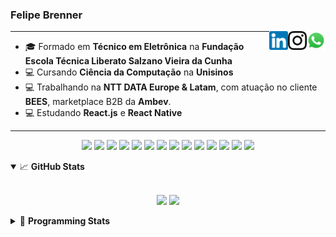 <h3>Felipe Brenner</h3>

<a href="https://api.whatsapp.com/send?phone=5551995585968" target="_blank" rel="nofollow"><img align="right" width="30rem" src="./assets/whatsapp.png" alt="Whatsapp: +55 51995585968"/></a>
<a href="https://www.instagram.com/felipeobrenner/" target="_blank" rel="nofollow"><img align="right" width="30rem" src="./assets/instagram.png" alt="Instagram: @felipeobrenner"/></a>
<a href="https://www.linkedin.com/in/felipe-de-oliveira-brenner/" target="_blank" rel="nofollow"><img align="right" width="30rem" src="./assets/linkedin.png" alt="LinkedIn: @felipe-de-oliveira-brenner"/></a>

---

- 🎓 Formado em **Técnico em Eletrônica** na **Fundação Escola Técnica Liberato Salzano Vieira da Cunha**
- 💻 Cursando **Ciência da Computação** na **Unisinos**
- 💻 Trabalhando na **NTT DATA Europe & Latam**, com atuação no cliente **BEES**, marketplace B2B da **Ambev**.
- 💻 Estudando **React.js** e **React Native**

---

<p align='center'>
  <img width="35rem" src="https://cdn.jsdelivr.net/gh/devicons/devicon/icons/react/react-original.svg" />
  <img width="35rem" src="https://cdn.jsdelivr.net/gh/devicons/devicon/icons/javascript/javascript-plain.svg" />
  <img width="35rem" src="https://cdn.jsdelivr.net/gh/devicons/devicon/icons/typescript/typescript-plain.svg" />
  <img width="35rem" src="https://cdn.jsdelivr.net/gh/devicons/devicon/icons/materialui/materialui-plain.svg" />
  <img width="35rem" src="https://cdn.jsdelivr.net/gh/devicons/devicon/icons/redux/redux-original.svg" />
  <img width="35rem" src="https://cdn.jsdelivr.net/gh/devicons/devicon/icons/css3/css3-plain.svg" />
  <img width="35rem" src="https://cdn.jsdelivr.net/gh/devicons/devicon/icons/html5/html5-plain.svg" />
  <img width="35rem" src="https://cdn.jsdelivr.net/gh/devicons/devicon/icons/vscode/vscode-original.svg" />
  <img width="35rem" src="https://cdn.jsdelivr.net/gh/devicons/devicon/icons/git/git-original.svg" />
  <img width="35rem" src="https://cdn.jsdelivr.net/gh/devicons/devicon/icons/yarn/yarn-original.svg" />
  <img width="35rem" src="https://cdn.jsdelivr.net/gh/devicons/devicon/icons/npm/npm-original-wordmark.svg" />
  <img width="35rem" src="https://cdn.jsdelivr.net/gh/devicons/devicon/icons/microsoftsqlserver/microsoftsqlserver-plain.svg" />
  <img width="35rem" src="https://cdn.jsdelivr.net/gh/devicons/devicon/icons/oracle/oracle-original.svg" />
  <img width="35rem" src="https://cdn.jsdelivr.net/gh/devicons/devicon/icons/ubuntu/ubuntu-plain.svg" />
</p>

<details open>
  <summary>📈 <b>GitHub Stats</b></summary>
  <br>
  <p align="center">
  <img src="https://github-readme-stats.vercel.app/api?username=felipebrenner&show_icons=true&theme=dark"/>
  <img src="https://github-readme-stats.vercel.app/api/top-langs/?username=felipebrenner&layout=compact&theme=dark">
  </p>

</details>

<details>
  <summary>🤖 <b>Programming Stats</b></summary>
  <br/>

  <!--START_SECTION:waka-->
![Code Time](http://img.shields.io/badge/Code%20Time-0%20secs-blue)

**🐱 My GitHub Data** 

> 🏆 201 Contributions in the Year 2022
 > 
> 📦 254.5 kB Used in GitHub's Storage 
 > 
> 🚫 Not Opted to Hire
 > 
> 📜 22 Public Repositories 
 > 
> 🔑 4 Private Repositories  
 > 
**I'm a Night 🦉** 

```text
🌞 Morning    65 commits     ███░░░░░░░░░░░░░░░░░░░░░░   14.81% 
🌆 Daytime    140 commits    ████████░░░░░░░░░░░░░░░░░   31.89% 
🌃 Evening    228 commits    █████████████░░░░░░░░░░░░   51.94% 
🌙 Night      6 commits      ░░░░░░░░░░░░░░░░░░░░░░░░░   1.37%

```
📅 **I'm Most Productive on Tuesday** 

```text
Monday       72 commits     ████░░░░░░░░░░░░░░░░░░░░░   16.4% 
Tuesday      83 commits     ████░░░░░░░░░░░░░░░░░░░░░   18.91% 
Wednesday    76 commits     ████░░░░░░░░░░░░░░░░░░░░░   17.31% 
Thursday     60 commits     ███░░░░░░░░░░░░░░░░░░░░░░   13.67% 
Friday       47 commits     ██░░░░░░░░░░░░░░░░░░░░░░░   10.71% 
Saturday     20 commits     █░░░░░░░░░░░░░░░░░░░░░░░░   4.56% 
Sunday       81 commits     ████░░░░░░░░░░░░░░░░░░░░░   18.45%

```


📊 **This Week I Spent My Time On** 

```text
💬 Programming Languages: 
TypeScript               5 hrs 4 mins        ██████████░░░░░░░░░░░░░░░   43.38% 
Python                   2 hrs 43 mins       █████░░░░░░░░░░░░░░░░░░░░   23.31% 
Swift                    2 hrs 14 mins       ████░░░░░░░░░░░░░░░░░░░░░   19.19% 
JavaScript               38 mins             █░░░░░░░░░░░░░░░░░░░░░░░░   5.52% 
CSS                      28 mins             █░░░░░░░░░░░░░░░░░░░░░░░░   4.06%

🔥 Editors: 
VS Code                  11 hrs 42 mins      █████████████████████████   100.0%

🐱‍💻 Projects: 
www_CGFrontEnd           5 hrs 41 mins       ████████████░░░░░░░░░░░░░   48.68% 
2022-1-Processamento-Graf2 hrs 44 mins       ██████░░░░░░░░░░░░░░░░░░░   23.5% 
crafting-interpreters-swi2 hrs 12 mins       ████░░░░░░░░░░░░░░░░░░░░░   18.85% 
ignite-reactjs-2022      50 mins             █░░░░░░░░░░░░░░░░░░░░░░░░   7.21% 
exercicios-swift         10 mins             ░░░░░░░░░░░░░░░░░░░░░░░░░   1.43%

💻 Operating System: 
Linux                    11 hrs 42 mins      █████████████████████████   100.0%

```

**I Mostly Code in TypeScript** 

```text
TypeScript               9 repos             ████████░░░░░░░░░░░░░░░░░   33.33% 
JavaScript               4 repos             ███░░░░░░░░░░░░░░░░░░░░░░   14.81% 
Java                     3 repos             ██░░░░░░░░░░░░░░░░░░░░░░░   11.11% 
CSS                      3 repos             ██░░░░░░░░░░░░░░░░░░░░░░░   11.11% 
Assembly                 1 repo              █░░░░░░░░░░░░░░░░░░░░░░░░   3.7%

```



 Last Updated on 10/06/2022 03:24:17 UTC
<!--END_SECTION:waka-->
</details>

